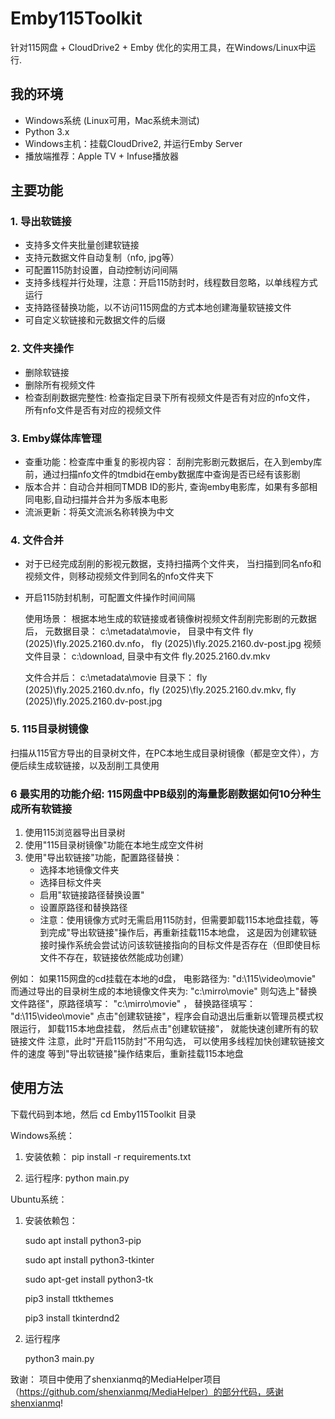 # Emby115Toolkit

针对115网盘 + CloudDrive2 + Emby 优化的实用工具，在Windows/Linux中运行.

## 我的环境

- Windows系统 (Linux可用，Mac系统未测试)
- Python 3.x
- Windows主机：挂载CloudDrive2, 并运行Emby Server
- 播放端推荐：Apple TV + Infuse播放器

## 主要功能

### 1. 导出软链接
- 支持多文件夹批量创建软链接
- 支持元数据文件自动复制（nfo, jpg等）
- 可配置115防封设置，自动控制访问间隔
- 支持多线程并行处理，注意：开启115防封时，线程数目忽略，以单线程方式运行
- 支持路径替换功能，以不访问115网盘的方式本地创建海量软链接文件
- 可自定义软链接和元数据文件的后缀

### 2. 文件夹操作
- 删除软链接
- 删除所有视频文件
- 检查刮削数据完整性: 检查指定目录下所有视频文件是否有对应的nfo文件， 所有nfo文件是否有对应的视频文件

### 3. Emby媒体库管理
- 查重功能：检查库中重复的影视内容： 刮削完影剧元数据后，在入到emby库前，通过扫描nfo文件的tmdbid在emby数据库中查询是否已经有该影剧
- 版本合并：自动合并相同TMDB ID的影片, 查询emby电影库，如果有多部相同电影,自动扫描并合并为多版本电影
- 流派更新：将英文流派名称转换为中文

### 4. 文件合并
- 对于已经完成刮削的影视元数据，支持扫描两个文件夹， 当扫描到同名nfo和视频文件，则移动视频文件到同名的nfo文件夹下
- 开启115防封机制，可配置文件操作时间间隔

    使用场景：
    根据本地生成的软链接或者镜像树视频文件刮削完影剧的元数据后，
        元数据目录： c:\metadata\movie， 目录中有文件 fly (2025)\fly.2025.2160.dv.nfo， fly (2025)\fly.2025.2160.dv-post.jpg
        视频文件目录： c:\download,     目录中有文件 fly.2025.2160.dv.mkv

    文件合并后： c:\metadata\movie 目录下： fly (2025)\fly.2025.2160.dv.nfo，fly (2025)\fly.2025.2160.dv.mkv, fly (2025)\fly.2025.2160.dv-post.jpg


### 5. 115目录树镜像
扫描从115官方导出的目录树文件，在PC本地生成目录树镜像（都是空文件），方便后续生成软链接，以及刮削工具使用




### 6 最实用的功能介绍: 115网盘中PB级别的海量影剧数据如何10分种生成所有软链接
1. 使用115浏览器导出目录树
2. 使用"115目录树镜像"功能在本地生成空文件树
3. 使用"导出软链接"功能，配置路径替换：
   - 选择本地镜像文件夹
   - 选择目标文件夹
   - 启用"软链接路径替换设置"
   - 设置原路径和替换路径
   - 注意：使用镜像方式时无需启用115防封，但需要卸载115本地盘挂载，等到完成"导出软链接"操作后，再重新挂载115本地盘， 这是因为创建软链接时操作系统会尝试访问该软链接指向的目标文件是否存在（但即使目标文件不存在，软链接依然能成功创建）

例如：
如果115网盘的cd挂载在本地的d盘， 
电影路径为: "d:\115\video\movie"
而通过导出的目录树生成的本地镜像文件夹为: "c:\mirro\movie"
则勾选上"替换文件路径"，原路径填写： "c:\mirro\movie" ， 替换路径填写： "d:\115\video\movie"
点击"创建软链接"，程序会自动退出后重新以管理员模式权限运行， 
卸载115本地盘挂载，
然后点击"创建软链接"， 就能快速创建所有的软链接文件
注意，此时"开启115防封"不用勾选， 可以使用多线程加快创建软链接文件的速度
等到"导出软链接"操作结束后，重新挂载115本地盘



## 使用方法

下载代码到本地，然后 cd Emby115Toolkit 目录

Windows系统：

1. 安装依赖：  pip install -r requirements.txt

2. 运行程序:   python main.py

Ubuntu系统：

1. 安装依赖包：

    sudo apt install python3-pip

    sudo apt install python3-tkinter

    sudo apt-get install python3-tk

    pip3 install ttkthemes

    pip3 install tkinterdnd2

   
3. 运行程序

   python3 main.py

致谢： 项目中使用了shenxianmq的MediaHelper项目（https://github.com/shenxianmq/MediaHelper）的部分代码，感谢shenxianmq!

